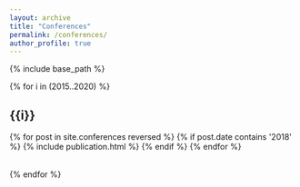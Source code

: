```yaml
---
layout: archive
title: "Conferences"
permalink: /conferences/
author_profile: true
---
```


<!-- {% if site.author.googlescholar %}
  You can also find my articles on <u><a href="{{author.googlescholar}}">my Google Scholar profile</a>.</u>
{% endif %} -->

{% include base_path %}


{% for i in (2015..2020) %}
<h2>
{{i}}
</h2>
<table>
{% for post in site.conferences reversed %}
  {% if post.date contains '2018' %}
      <tr>{% include publication.html %}</tr>
  {% endif %}
{% endfor %}
</table>

<!-- <table>
{% for post in site.conferences reversed %}
  <tr>{% include publication.html %}</tr>
{% endfor %}
</table> -->

{% endfor %}

